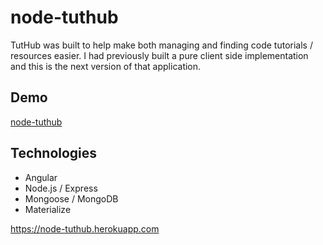 # node-tuthub

TutHub was built to help make both managing and finding code tutorials / resources easier. I had previously built a pure client side implementation and this is the next version of that application.

## Demo

[node-tuthub](https://node-tuthub.herokuapp.com/)

## Technologies

* Angular
* Node.js / Express
* Mongoose / MongoDB
* Materialize

https://node-tuthub.herokuapp.com
